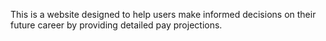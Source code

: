 This is a website designed to help users make informed decisions on their future career by providing detailed pay projections.
